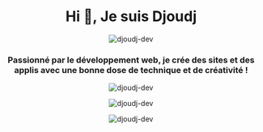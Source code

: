<h1 align="center">Hi 👋, Je suis Djoudj</h1>

<p align="center">
  <img src="https://komarev.com/ghpvc/?username=djoudj-dev&label=Profile%20views&color=0e75b6&style=flat" alt="djoudj-dev" />
</p>

<h3 align="center">Passionné par le développement web, je crée des sites et des applis avec une bonne dose de technique et de créativité !</h3>

<p align="center">
  <img src="https://github-readme-stats.vercel.app/api/top-langs?username=djoudj-dev&show_icons=true&locale=en&layout=compact" alt="djoudj-dev" />
</p>

<p align="center">
  <img src="https://github-readme-stats.vercel.app/api?username=djoudj-dev&show_icons=true&locale=en" alt="djoudj-dev" />
</p>

<p align="center">
  <img src="https://github-readme-streak-stats.herokuapp.com/?user=djoudj-dev&" alt="djoudj-dev" />
</p>

